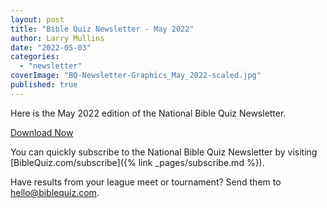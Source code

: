 ```yaml
---
layout: post
title: "Bible Quiz Newsletter - May 2022"
author: Larry Mullins
date: "2022-05-03"
categories: 
  - "newsletter"
coverImage: "BQ-Newsletter-Graphics_May_2022-scaled.jpg"
published: true
---
```


Here is the May 2022 edition of the National Bible Quiz Newsletter.

<a href="{% link assets/2022/May-2022.pdf %}" class="button is-primary">Download Now</a>

You can quickly subscribe to the National Bible Quiz Newsletter by visiting [BibleQuiz.com/subscribe]({% link _pages/subscribe.md %}).

Have results from your league meet or tournament? Send them to [hello@biblequiz.com](mailto:hello@biblequiz.com).
